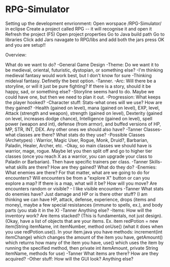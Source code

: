 RPG-Simulator
=============
Setting up the development envrionment:
Open worspace /RPG-Simulator/ in eclipse
Create a project called RPG -- it will recognise it and open it
Refresh the project (F5)
Open project properties
Go to Java build path
Go to libraries
Click add Jars
navagate to RPG/libs and add both the jars
press OK and you are setup!!

Overview:

What do we want to do?
-General Game Design
	-Theme: Do we want it to be medieval, oriental, futuristic, dystopian, or something else? 
		-I'm thinking medieval fantasy would work best,  but I don't know for sure -Thinking mideival fantasy. Definetly the best option. -Tanner.
	-Arc: Will there be a storyline, or will it just be pure fighting? If there is a story, should it be happy, sad, or something else? -Storyline seems hard to do. Maybe we could have one, but then we need to plan it out.
	-Progression: What keeps the player hooked?
-Character stuff:
	Stats-what ones will we use? How are they gained? -Health (gained on level), mana (gained on level), EXP, level, Attack (strength and weapon), strength (gained on level), Dexterity (gained on level, increases dodge chance), Intelligence (gained on level), spell power (weapon and int), defense (from armor), and buffed versions of HP, MP, STR, INT, DEX. Any other ones we should also have? -Tanner
	Classes-what classes are there? What stats do they use?
		-Possible Classes (Archetypes) : Warrior, Magic User, Rogue, Monk, Druid?, Barbarian, Paladin, Healer, Archer, etc. -Okay, so main classes we should have is warrior, mage, rogue. Maybe let you then split off and go to higher tier classes (once you reach X as a warrior, you can upgrade your class to Paladin or Barbarian). Then have specific trainers per class. -Tanner
	Skills-what skills are there? How are they gained? What do they do?
-Enemies:
	What enemies are there? For that matter, what are we going to do for encounters?
		Will encounters be from a "explore X" button or can you explore a map?
		If there is a map, what will it be? How will you move? Are encounters random or visible? - I like visible encounters -Tanner
	What stats do enemies have? Just damage and HP or is there other stuff?
		(I am thinking we can have HP, attack, defense, experience, drops (items and money), maybe a few special resistances (immune to spells, ex.), and body parts (you stab it in the X) -Tanner
	Anything else?
-Items:
	How will the inventory work? Are items stacked? (This is fundamentals, not just design).
		(Okay, have a list of objects that are your items. Ex. item redPotion = new item(String itemName, int itemNumber, method onUse() (what it does when you use redPotion.use)).
		In your item.java you have methods: increment(int itemChange) which changes the amount of the item you have, getAmount() which returns how many of the item you have, use() which uses the item by running the specified method, then private int itemAmount, private String itemName, methods for use) -Tanner
	What items are there? How are they acquired?
-Other stuff:
	How will the GUI look?
	Anything else?
